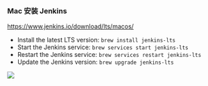 



### Mac 安装 Jenkins

https://www.jenkins.io/download/lts/macos/

- Install the latest LTS version: `brew install jenkins-lts`
- Start the Jenkins service: `brew services start jenkins-lts`
- Restart the Jenkins service: `brew services restart jenkins-lts`
- Update the Jenkins version: `brew upgrade jenkins-lts`



![](http://cdn.jayh.club/uPic/image-20240702235129878QIXtCy.png)
